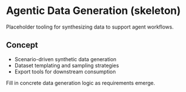 # Agentic Data Generation (skeleton)

Placeholder tooling for synthesizing data to support agent workflows.

## Concept

- Scenario-driven synthetic data generation
- Dataset templating and sampling strategies
- Export tools for downstream consumption

Fill in concrete data generation logic as requirements emerge.
